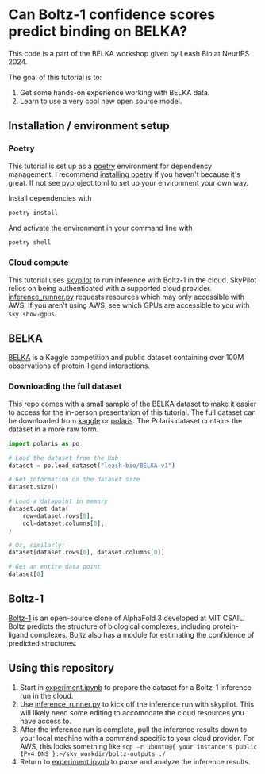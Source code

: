 # Can Boltz-1 confidence scores predict binding on BELKA?
This code is a part of the BELKA workshop given by Leash Bio at NeurIPS 2024.

The goal of this tutorial is to:
1. Get some hands-on experience working with BELKA data.
2. Learn to use a very cool new open source model.

## Installation / environment setup
### Poetry
This tutorial is set up as a [poetry](https://python-poetry.org/) environment for dependency management. I recommend [installing poetry](https://python-poetry.org/docs/#installation) if you haven't because it's great. If not see pyproject.toml to set up your environment your own way.

Install dependencies with
```bash
poetry install
```

And activate the environment in your command line with
```bash
poetry shell
```

### Cloud compute
This tutorial uses [skypilot](https://docs.skypilot.co/en/latest/docs/index.html) to run inference with Boltz-1 in the cloud. SkyPilot relies on being authenticated with a supported cloud provider. [inference_runner.py](./inference_runner.py) requests resources which may only accessible with AWS. If you aren't using AWS, see which GPUs are accessible to you with `sky show-gpus`.

## BELKA
[BELKA](https://www.kaggle.com/c/leash-BELKA) is a Kaggle competition and public dataset containing over 100M observations of protein-ligand interactions.

### Downloading the full dataset
This repo comes with a small sample of the BELKA dataset to make it easier to access for the in-person presentation of this tutorial. The full dataset can be downloaded from [kaggle](https://www.kaggle.com/c/leash-BELKA) or [polaris](https://polarishub.io/datasets/leash-bio/belka-v1). The Polaris dataset contains the dataset in a more raw form.

```python
import polaris as po

# Load the dataset from the Hub
dataset = po.load_dataset("leash-bio/BELKA-v1")

# Get information on the dataset size
dataset.size()

# Load a datapoint in memory
dataset.get_data(
    row=dataset.rows[0],
    col=dataset.columns[0],
)

# Or, similarly:
dataset[dataset.rows[0], dataset.columns[0]]

# Get an entire data point
dataset[0]
```

## Boltz-1 
[Boltz-1](https://github.com/jwohlwend/boltz) is an open-source clone of AlphaFold 3 developed at MIT CSAIL. Boltz predicts the structure of biological complexes, including protein-ligand complexes. Boltz also has a module for estimating the confidence of predicted structures. 

## Using this repository
1. Start in [experiment.ipynb](./experiment.ipynb) to prepare the dataset for a Boltz-1 inference run in the cloud.
2. Use [inference_runner.py](./inference_runner.py) to kick off the inference run with skypilot. This will likely need some editing to accomodate the cloud resources you have access to.
3. After the inference run is complete, pull the inference results down to your local machine with a command specific to your cloud provider. For AWS, this looks something like `scp -r ubuntu@{ your instance's public IPv4 DNS }:~/sky_workdir/boltz-outputs ./` 
5. Return to [experiment.ipynb](./experiment.ipynb) to parse and analyze the inference results.
